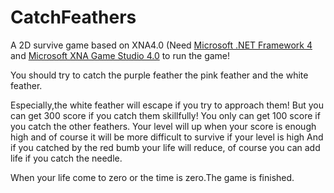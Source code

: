 CatchFeathers
=============

A 2D survive game based on XNA4.0 (Need <a href = "http://www.microsoft.com/en-us/download/confirmation.aspx?id=17851">Microsoft .NET Framework 4</a> and <a href = "https://www.microsoft.com/en-us/download/confirmation.aspx?id=23714">Microsoft XNA Game Studio 4.0</a> to run the game!

You should try to catch the purple feather the pink feather and the white feather.

Especially,the white feather will escape if you try to approach them! 
But you can get 300 score if you catch them skillfully!
You only can get 100 score if you catch the other feathers.
Your level will up when your score is enough high and of course it will be more difficult to survive if your level is high
And if you catched by the red bumb your life will reduce, of course you can add life if you catch
the needle. 

When your life come to zero or the time is zero.The game is finished.
